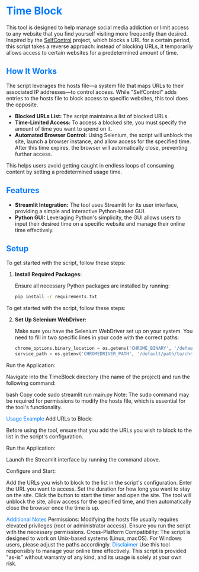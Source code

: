 # <span style="color:#007BFF;">Time Block</span>

This tool is designed to help manage social media addiction or limit access to any website that you find yourself visiting more frequently than desired. Inspired by the [SelfControl](https://selfcontrolapp.com) project, which blocks a URL for a certain period, this script takes a reverse approach: instead of blocking URLs, it temporarily allows access to certain websites for a predetermined amount of time.

## <span style="color:#007BFF;">How It Works</span>

The script leverages the hosts file—a system file that maps URLs to their associated IP addresses—to control access. While "SelfControl" adds entries to the hosts file to block access to specific websites, this tool does the opposite.

- **Blocked URLs List:** The script maintains a list of blocked URLs.
- **Time-Limited Access:** To access a blocked site, you must specify the amount of time you want to spend on it.
- **Automated Browser Control:** Using Selenium, the script will unblock the site, launch a browser instance, and allow access for the specified time. After this time expires, the browser will automatically close, preventing further access.

This helps users avoid getting caught in endless loops of consuming content by setting a predetermined usage time.

## <span style="color:#007BFF;">Features</span>

- **Streamlit Integration:** The tool uses Streamlit for its user interface, providing a simple and interactive Python-based GUI.
- **Python GUI:** Leveraging Python's simplicity, the GUI allows users to input their desired time on a specific website and manage their online time effectively.

## <span style="color:#007BFF;">Setup</span>

To get started with the script, follow these steps:

1. **Install Required Packages:**

   Ensure all necessary Python packages are installed by running:

   ```bash
   pip install -r requirements.txt

To get started with the script, follow these steps:

2. **Set Up Selenium WebDriver:**

   Make sure you have the Selenium WebDriver set up on your system. You need to fill in two specific lines in your code with the correct paths:

   ```python
   chrome_options.binary_location = os.getenv('CHROME_BINARY', '/default/path/to/chrome')
   service_path = os.getenv('CHROMEDRIVER_PATH', '/default/path/to/chromedriver')
Run the Application:

Navigate into the TimeBlock directory (the name of the project) and run the following command:

bash
Copy code
sudo streamlit run main.py
Note: The sudo command may be required for permissions to modify the hosts file, which is essential for the tool's functionality.

<span style="color:#007BFF;">Usage Example</span>
Add URLs to Block:

Before using the tool, ensure that you add the URLs you wish to block to the list in the script's configuration.

Run the Application:

Launch the Streamlit interface by running the command above.

Configure and Start:

Add the URLs you wish to block to the list in the script's configuration.
Enter the URL you want to access.
Set the duration for how long you want to stay on the site.
Click the button to start the timer and open the site.
The tool will unblock the site, allow access for the specified time, and then automatically close the browser once the time is up.

<span style="color:#007BFF;">Additional Notes</span>
Permissions: Modifying the hosts file usually requires elevated privileges (root or administrator access). Ensure you run the script with the necessary permissions.
Cross-Platform Compatibility: The script is designed to work on Unix-based systems (Linux, macOS). For Windows users, please adjust the paths accordingly.
<span style="color:#007BFF;">Disclaimer</span>
Use this tool responsibly to manage your online time effectively. This script is provided "as-is" without warranty of any kind, and its usage is solely at your own risk.
